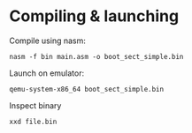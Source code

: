 # Compiling & launching

Compile using nasm:

```nasm -f bin main.asm -o boot_sect_simple.bin```

Launch on emulator:

```qemu-system-x86_64 boot_sect_simple.bin```

Inspect binary

```xxd file.bin```
